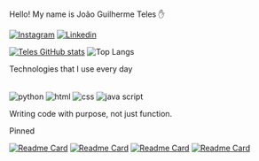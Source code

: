 Hello! My name is João Guilherme Teles ✋

[![Instagram](https://img.shields.io/badge/Instagram-E4405F?style=for-the-badge&logo=instagram&logoColor=white)](https://www.instagram.com/joaogtelesdev)                                                              [![Linkedin](https://img.shields.io/badge/LinkedIn-0077B5?style=for-the-badge&logo=linkedin&logoColor=white)](https://www.linkedin.com/in/telesdev1234)

[![Teles GitHub stats](https://github-readme-stats.vercel.app/api?username=Teles)](https://github.com/anuraghazra/github-readme-stats)
![Top Langs](https://github-readme-stats.vercel.app/api/top-langs/?username=Teles&layout=compact)

Technologies that I use every day


<div sytle="display:inline block"><br/>
<img align="center" alt="python"scr="https://img.shields.io/badge/Python-3776AB?style=for-the-badge&logo=python&logoColor=white"/>
<img align="center" alt="html"scr="https://img.shields.io/badge/HTML-239120?style=for-the-badge&logo=html5&logoColor=white"/>
<img align="center" alt="css"scr="https://img.shields.io/badge/CSS3-1572B6?style=for-the-badge&logo=css3&logoColor=white"/>
<img align="center" alt="java script"scr="https://img.shields.io/badge/JavaScript-323330?style=for-the-badge&logo=javascript&logoColor=F7DF1E"/></div>


Writing code with purpose, not just function.

Pinned

[![Readme Card](https://github-readme-stats.vercel.app/api/pin/?username=anuraghazra&repo=github-readme-stats)](https://github.com/anuraghazra/github-readme-stats)
[![Readme Card](https://github-readme-stats.vercel.app/api/pin/?username=anuraghazra&repo=github-readme-stats)](https://github.com/anuraghazra/github-readme-stats)
[![Readme Card](https://github-readme-stats.vercel.app/api/pin/?username=anuraghazra&repo=github-readme-stats)](https://github.com/anuraghazra/github-readme-stats)
[![Readme Card](https://github-readme-stats.vercel.app/api/pin/?username=anuraghazra&repo=github-readme-stats)](https://github.com/anuraghazra/github-readme-stats)
